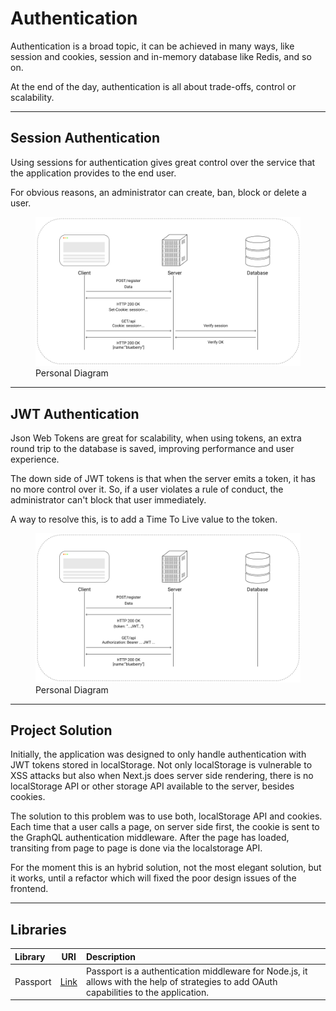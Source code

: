 # Authentication

Authentication is a broad topic, it can be achieved in many ways, like session and cookies, session and in-memory database like Redis, and so on.

At the end of the day, authentication is all about trade-offs, control or scalability.

<hr/>

## Session Authentication

Using sessions for authentication gives great control over the service that the application provides to the end user.

For obvious reasons, an administrator can create, ban, block or delete a user.

<figure>
  <img src="../../images/sessionAuthentication.png" alt="sessionAuthentication"/>
  <figcaption>Personal Diagram</figcaption>
</figure>

<hr/>

## JWT Authentication

Json Web Tokens are great for scalability, when using tokens, an extra round trip to the database is saved, improving performance and user experience.

The down side of JWT tokens is that when the server emits a token, it has no more control over it. So, if a user violates a rule of conduct, the administrator can't block that user immediately.

A way to resolve this, is to add a Time To Live value to the token.

<figure>
  <img src="../../images/jwtAuthentication.png" alt="jwtAuthentication"/>
  <figcaption>Personal Diagram</figcaption>
</figure>

<hr/>

## Project Solution

Initially, the application was designed to only handle authentication with JWT tokens stored in localStorage. Not only localStorage is vulnerable to XSS attacks but also when Next.js does server side rendering, there is no localStorage API or other storage API available to the server, besides cookies.

The solution to this problem was to use both, localStorage API and cookies. Each time that a user calls a page, on server side first, the cookie is sent to the GraphQL authentication middleware. After the page has loaded, transiting from page to page is done via the localstorage API.

For the moment this is an hybrid solution, not the most elegant solution, but it works, until a refactor which will fixed the poor design issues of the frontend.

<hr/>

## Libraries

| Library  |                URI                 | Description                                                                                                                              |
| :------- | :--------------------------------: | :--------------------------------------------------------------------------------------------------------------------------------------- |
| Passport | [Link](http://www.passportjs.org/) | Passport is a authentication middleware for Node.js, it allows with the help of strategies to add OAuth capabilities to the application. |

